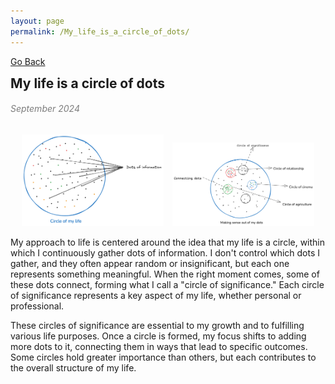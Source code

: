 ```yaml
---
layout: page
permalink: /My_life_is_a_circle_of_dots/
---
```

[Go Back](/blog/)
<h2 style="margin: 0;">My life is a circle of dots</h2>
<h6 style="color: #7D7D7D;" >September 2024</h6>
<p align="center">
  <img src="../images/circle-of-my-life-2-6713d473ee407.webp" alt="Image 1" style="width: 45%; margin-right: 10px;">
  <img src="/images/Circles of significance.png" alt="Image 2" style="width: 45%;">
</p>

My approach to life is centered around the idea that my life is a circle, within which I continuously gather dots of information. I don't control which dots I gather, and they often appear random or insignificant, but each one represents something meaningful. When the right moment comes, some of these dots connect, forming what I call a "circle of significance." Each circle of significance represents a key aspect of my life, whether personal or professional.

These circles of significance are essential to my growth and to fulfilling various life purposes. Once a circle is formed, my focus shifts to adding more dots to it, connecting them in ways that lead to specific outcomes. Some circles hold greater importance than others, but each contributes to the overall structure of my life.


